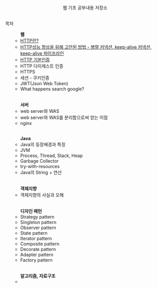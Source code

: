 
<div align = "center"><h2>  </h2> 
웹 기초 공부내용 저장소
</div>
<h2></h2>

<div>
목차
<ul>
<ul> <b>웹</b>
	<li><a href = "https://github.com/devxb/be-Backend-Dev/blob/main/HTTP%26HTTPS/HTTP.md"> HTTP란?</a></li>
	<li> <a href = "https://github.com/devxb/be-Backend-Dev/blob/main/HTTP%26HTTPS/HTTP%EC%84%B1%EB%8A%A5%ED%96%A5%EC%83%81%EC%9D%84%20%EC%9C%84%ED%95%B4%20%EA%B3%A0%EC%95%88%EB%90%9C%20%EB%B0%A9%EB%B2%95.md">HTTP성능 향상을 위해 고안된 방법 - 병렬 커넥션, keep-alive 커넥션, keep-alive 파이프라인</a></li>
	<li><a href="HTTP&HTTPS/HTTP 기본인증.md">HTTP 기본인증</a></li>
	<li>HTTP 다이제스트 인증</li>
	<li>HTTPS</li>
	<li>세션 - 쿠키인증</li>
	<li>JWT(Json Web Token)</li>
	<li>What happens search google? </li>
</ul>
<br>
<ul> <b> 서버 </b>
<li>web server와 WAS</li>
<li>web server와 WAS를 분리함으로써 얻는 이점</li>
<li>nginx</li> 
</ul>
<br>
<ul> <b>Java</b>
<li> Java의 등장배경과 특징</li>
<li> JVM</li>
<li> Process, Thread, Stack, Heap</li>
<li> Garbage Collector</li>
<li> try-with-resources</li>
<li> Java의 String + 연산</li>
</ul>
<br>
<ul> <b> 객체지향</b>
<li>객체지향의 사실과 오해</li>
</ul>
<br>
<ul> <b>디자인 패턴</b>
<li> Strategy pattern</li>
<li> Singleton pattern</li>
<li> Observer pattern</li>
<li> State pattern</li>
<li> Iterator pattern</li>
<li> Composite pattern</li>
<li> Decorate pattern</li>
<li> Adapter pattern</li>
<li> Factory pattern</li>
</ul>
<br>
<ul> <b>알고리즘, 자료구조</b>
<li></li>
</ul>
</ul>

</div>

